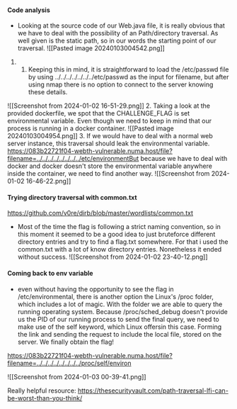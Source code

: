 #### Code analysis
- Looking at the source code of our Web.java file, it is really obvious that we have to deal with the possibility of an Path/directory traversal. As well given is the static path, so in our words the starting point of our traversal.
![[Pasted image 20240103004542.png]]

1. 1. Keeping this in mind, it is straightforward to load the /etc/passwd file by using ../../../../../../../etc/passwd as the input for filename, but after using nmap there is no option to connect to the server knowing these details.

![[Screenshot from 2024-01-02 16-51-29.png]]
2. Taking a look at the provided dockerfile, we spot that the CHALLENGE_FLAG is set environmental variable. Even though we need to keep in mind that our process is running in a docker container.
 ![[Pasted image 20240103004954.png]]
3. If we would have to deal with a normal web server instance, this traversal should leak the environmental variable.
 https://083b22721f04-webth-vulnerable.numa.host/file?filename=../../../../../../../../etc/environmentBut because we have to deal with docker and docker doesn't store the environmental variable anywhere inside the container, we need to find another way. 
![[Screenshot from 2024-01-02 16-46-22.png]]


#### Trying directory traversal with common.txt 
https://github.com/v0re/dirb/blob/master/wordlists/common.txt
- Most of the time the flag is following a strict naming convention, so in this moment it seemed to be a good idea to just bruteforce different directory entries and try to find a flag.txt somewhere. For that i used the common.txt with a lot of know directory entries. Nonetheless it ended without success.
![[Screenshot from 2024-01-02 23-40-12.png]]



#### Coming back to env variable
- even without having the opportunity to see the flag in /etc/environmental, there is another option the Linux's /proc folder, which includes a lot of magic. With the folder we are able to query the running operating system. Because /proc/sched_debug doesn't provide us the PID of our running process to send the final query, we need to make use of the self keyword, which Linux offersin this case. Forming the link and sending the request to include the local file, stored on the server. We finally obtain the flag!

https://083b22721f04-webth-vulnerable.numa.host/file?filename=../../../../../../../../proc/self/environ


![[Screenshot from 2024-01-03 00-39-41.png]]


Really helpful resource:
https://thesecurityvault.com/path-traversal-lfi-can-be-worst-than-you-think/



